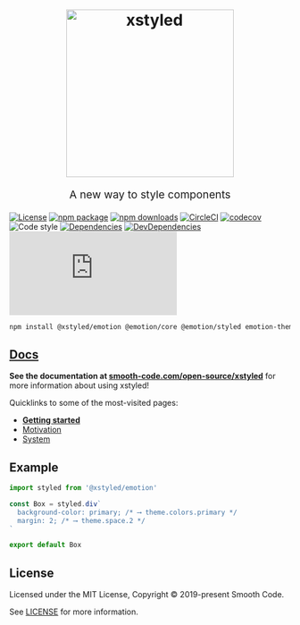 <h1 align="center">
  <img src="https://raw.githubusercontent.com/smooth-code/xstyled/master/resources/xstyled-logo.jpg" alt="xstyled" title="xstyled" width="300">
</h1>
<p align="center" style="font-size: 1.2rem;">A new way to style components</p>

[![License](https://img.shields.io/npm/l/@xstyled/emotion.svg)](https://github.com/smooth-code/xstyled/blob/master/LICENSE)
[![npm package](https://img.shields.io/npm/v/@xstyled/emotion/latest.svg)](https://www.npmjs.com/package/@xstyled/emotion)
[![npm downloads](https://img.shields.io/npm/dm/@xstyled/emotion.svg)](https://www.npmjs.com/package/@xstyled/emotion)
[![CircleCI](https://circleci.com/gh/smooth-code/xstyled.svg?style=svg)](https://circleci.com/gh/smooth-code/xstyled)
[![codecov](https://codecov.io/gh/smooth-code/xstyled/branch/master/graph/badge.svg)](https://codecov.io/gh/smooth-code/xstyled)
![Code style](https://img.shields.io/badge/code_style-prettier-ff69b4.svg)
[![Dependencies](https://img.shields.io/david/smooth-code/xstyled.svg?path=packages%2Femotion)](https://david-dm.org/smooth-code/xstyled?path=packages/emotion)
[![DevDependencies](https://img.shields.io/david/dev/smooth-code/xstyled.svg)](https://david-dm.org/smooth-code/xstyled?type=dev)
[![Small size](https://img.badgesize.io/https://unpkg.com/@xstyled/emotion/dist/xstyled-emotion.min.js?compression=gzip)](https://unpkg.com/@xstyled/emotion/dist/xstyled-emotion.min.js)

```bash
npm install @xstyled/emotion @emotion/core @emotion/styled emotion-theming
```

## [Docs](https://www.smooth-code.com/open-source/xstyled)

**See the documentation at [smooth-code.com/open-source/xstyled](https://www.smooth-code.com/open-source/xstyled)** for more information about using xstyled!

Quicklinks to some of the most-visited pages:

- [**Getting started**](https://xstyled.dev/docs/getting-started/)
- [Motivation](https://xstyled.dev/docs/motivation/)
- [System](https://xstyled.dev/docs/system/)

## Example

```js
import styled from '@xstyled/emotion'

const Box = styled.div`
  background-color: primary; /* ⟶ theme.colors.primary */
  margin: 2; /* ⟶ theme.space.2 */
`

export default Box
```

## License

Licensed under the MIT License, Copyright © 2019-present Smooth Code.

See [LICENSE](./LICENSE) for more information.
